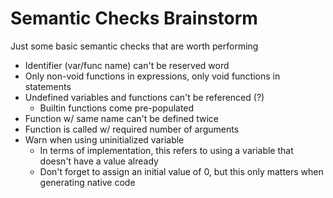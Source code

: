 # Semantic Checks Brainstorm
Just some basic semantic checks that are worth performing

* Identifier (var/func name) can't be reserved word
* Only non-void functions in expressions, only void functions in statements
* Undefined variables and functions can't be referenced (?)
    * Builtin functions come pre-populated
* Function w/ same name can't be defined twice
* Function is called w/ required number of arguments
* Warn when using uninitialized variable
    * In terms of implementation, this refers to using a variable that doesn't have a value already
    * Don't forget to assign an initial value of 0, but this only matters when generating native code
